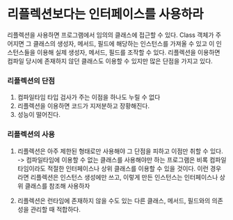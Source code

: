 # 리플렉션보다는 인터페이스를 사용하라
리플렉션을 사용하면 프로그램에서 임의의 클래스에 접근할 수 있다. Class 객체가 주어지면 그 클래스의 생성자, 메서드, 필드에 해당하는 인스턴스를 가져올 수 있고 이 인스턴스들을 이용해
실제 생성자, 메서드, 필드를 조작할 수 있다. 리플렉션을 이용하면 컴파일 당시에 존재하지 않던 클래스도 이용할 수 있지만 많은 단점을 가지고 있다.

### 리플렉션의 단점
1. 컴파일타임 타입 검사가 주는 이점을 하나도 누릴 수 없다
2. 리플렉션을 이용하면 코드가 지저분하고 장황해진다.
3. 성능이 떨어진다.

### 리플렉션의 사용 
1. 리플렉션은 아주 제한된 형태로만 사용해야 그 단점을 피하고 이점만 취할 수 있다.<br> 
 -> 컴파일타임에 이용할 수 없는 클래스를 사용해야만 하는 프로그램은 비록 컴파일타임이라도 적절한 인터페이스나 상위 클래스를 이용할 수 있을 것이다.
이런 경우라면 리플렉션은 인스턴스 생성에만 쓰고, 이렇게 만든 인스턴스는 인터페이스나 상위 클래스를 참조해 사용하자

2. 리플렉션은 런타임에 존재하지 않을 수도 있는 다른 클래스, 메서드, 필드와의 의존성을 관리할 때 적합하다.


